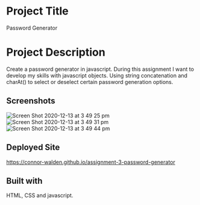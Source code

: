 # Project Title
Password Generator

# Project Description
Create a password generator in javascript. During this assignment I want to develop my skills with javascript objects. Using string concatenation and charAt() to select or deselect certain password generation options.

## Screenshots
![Screen Shot 2020-12-13 at 3 49 25 pm](https://user-images.githubusercontent.com/20080981/102003843-e8fa4980-3d5a-11eb-96e7-db870c556000.png)
![Screen Shot 2020-12-13 at 3 49 31 pm](https://user-images.githubusercontent.com/20080981/102003840-e7c91c80-3d5a-11eb-89ed-bc98420a119d.png)
![Screen Shot 2020-12-13 at 3 49 44 pm](https://user-images.githubusercontent.com/20080981/102003837-e4ce2c00-3d5a-11eb-8c28-b630f69b9f70.png)

## Deployed Site
https://connor-walden.github.io/assignment-3-password-generator

## Built with
HTML, CSS and javascript.
